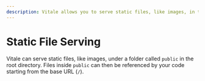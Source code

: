 ```yaml
---
description: Vitale allows you to serve static files, like images, in the public directory. You can learn how it works here.
---
```


# Static File Serving

Vitale can serve static files, like images, under a folder called `public` in the root directory. Files inside `public` can then be referenced by your code starting from the base URL (`/`).
